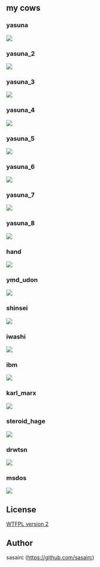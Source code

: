 ## my cows

### yasuna
![](http://41.media.tumblr.com/54eb397bd56ce68899b0a7895b0c532f/tumblr_niziwknrJV1u2jamko1_1280.png) 

### yasuna_2
![](http://41.media.tumblr.com/28c109c7ad3b73430a37449233f0cf24/tumblr_niziwknrJV1u2jamko2_1280.png)

### yasuna_3
![](http://41.media.tumblr.com/b37dfe6fd5295d533edad2741f358aa6/tumblr_njev11i4jd1u2jamko1_1280.png)

### yasuna_4
![](http://40.media.tumblr.com/576b696d66c2a70d7eb3063de644ece3/tumblr_nk210pcZjx1u2jamko1_1280.png)

### yasuna_5
![](http://40.media.tumblr.com/9c505e360b28c511472a2e3670e0c901/tumblr_nqoiqeVHs91u2jamko1_1280.png)

### yasuna_6
![](http://41.media.tumblr.com/6e290ce71374a081c9090bdff7b67b5a/tumblr_nqoin041XA1u2jamko1_1280.png)

### yasuna_7
![](http://36.media.tumblr.com/cca2ef9557a27c24159088ea04fe4ac4/tumblr_nqyr2tSEAc1u2jamko1_1280.png)

### yasuna_8
![](http://41.media.tumblr.com/89a23ab0d35e6ae119ad752f18b606f0/tumblr_nrqwajULrK1u2jamko1_1280.png)

### hand
![](http://40.media.tumblr.com/f07edaa36c6ad2b78edb7d5e4d43072b/tumblr_niziwknrJV1u2jamko4_r1_1280.png)

### ymd_udon
![](http://41.media.tumblr.com/23a24db1c9cd1c58f23e40130b5c0e9b/tumblr_niziwknrJV1u2jamko3_1280.png)

### shinsei
![](http://36.media.tumblr.com/b7dcc692dc2d85718b191bf3d1f4a832/tumblr_nqu6rxqmDf1u2jamko1_1280.png)

### iwashi
![](http://41.media.tumblr.com/997e9c6aee56c31203706cb5ce500066/tumblr_nrjb58ubJm1u2jamko1_1280.png)

### ibm
![](http://41.media.tumblr.com/fd2140d2b758278d55dcef9253111d8f/tumblr_nron2jpiRC1u2jamko1_1280.png)

### karl_marx
![](http://41.media.tumblr.com/31311b2e3bf61760714843e54ec991be/tumblr_nl84amBVjE1u2jamko1_1280.png)

### steroid_hage
![](http://36.media.tumblr.com/14b02028d6f81cd26a7ac652c2b573b1/tumblr_nsxax560Nu1u2jamko1_1280.png)

### drwtsn
![](http://40.media.tumblr.com/f71717c67a075a2805390f5eef2a66c6/tumblr_nsxax560Nu1u2jamko2_1280.png)

### msdos
![](http://40.media.tumblr.com/adf962b3a939c58bd6a3e1a88f8f039d/tumblr_nsxax560Nu1u2jamko3_1280.png)


## License
[WTFPL version 2](http://www.wtfpl.net/txt/copying/)

## Author
sasairc (https://github.com/sasairc)
